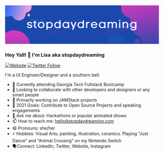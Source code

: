 ![stopdaydreaming](stopdaydreaming.png)

### Hey Yall! 👋 I'm Lisa aka stopdaydreaming

[![Website](https://img.shields.io/website?label=stopdaydreaming.com&style=for-the-badge&url=https%3A%2F%2Fstopdaydreaming.com)](https://stopdaydreaming.com)
[![Twitter Follow](https://img.shields.io/twitter/follow/stopdaydreaming?color=1DA1F2&logo=twitter&style=for-the-badge)](https://twitter.com/intent/follow?original_referer=https%3A%2F%2Fgithub.com%2Fstopdaydreaming&screen_name=stopdaydreaming)


I'm a UI Engineer/Designer and a southern bell.
- 🌱 Currently attending Georgia Tech Fullstack Bootcamp
- 👯 Looking to collaborate with other developers and designers or any smart people
- 🤔 Primarily working on JAMStack projects
- 🙌 2021 Goals: Contribute to Open Source Projects and speaking engagements
- 💬 Ask me about: Hackathons or popular animated shows
- 📫 How to reach me: hello@stopdaydreaming.com
- 😄 Pronouns: she/her
- ⚡ Hobbies: Visual Arts; painting, illustration, ceramics. Playing "Just Dance" and "Animal Crossing" on my Nintendo Switch
- 🗣Connect: LinkedIn, Twitter, Website, Instagram

